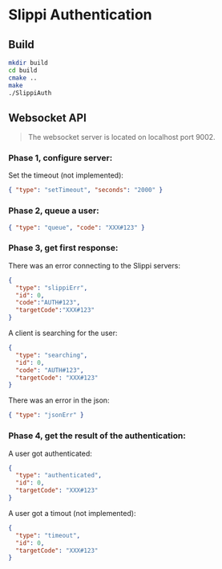 # Slippi Authentication

## Build

```bash
mkdir build
cd build
cmake ..
make
./SlippiAuth
```

## Websocket API

> The websocket server is located on localhost port 9002.

### Phase 1, configure server:

Set the timeout (not implemented):
```json
{ "type": "setTimeout", "seconds": "2000" }
```

### Phase 2, queue a user:

```json
{ "type": "queue", "code": "XXX#123" }
```

### Phase 3, get first response:

There was an error connecting to the Slippi servers:
```json
{
  "type": "slippiErr",
  "id": 0,
  "code":"AUTH#123",
  "targetCode":"XXX#123"
}
```

A client is searching for the user:
```json
{
  "type": "searching",
  "id": 0,
  "code": "AUTH#123",
  "targetCode": "XXX#123"
}
```

There was an error in the json:
```json
{ "type": "jsonErr" }
```

### Phase 4, get the result of the authentication:

A user got authenticated:
```json
{
  "type": "authenticated",
  "id": 0,
  "targetCode": "XXX#123"
}
```

A user got a timout (not implemented):
```json
{
  "type": "timeout",
  "id": 0,
  "targetCode": "XXX#123"
}
```
